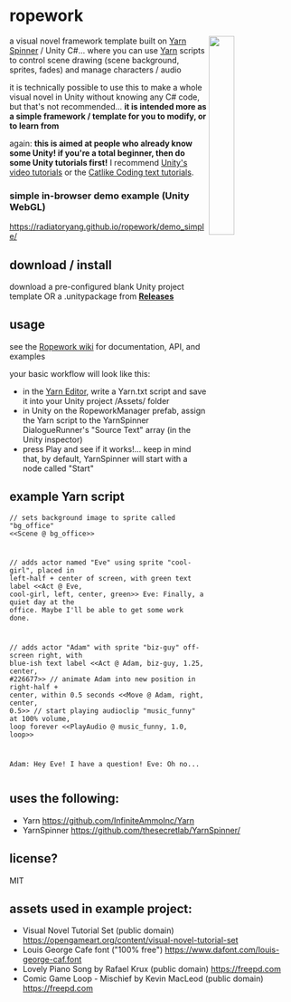 # ropework
<img width=30% align=right src=https://raw.githubusercontent.com/radiatoryang/ropework/master/ropework_demo2.gif> 

a visual novel framework template built on [Yarn Spinner](https://github.com/thesecretlab/YarnSpinner/) / Unity C#... where you can use [Yarn](https://github.com/InfiniteAmmoInc/Yarn) scripts to control scene drawing (scene background, sprites, fades) and manage characters / audio

it is technically possible to use this to make a whole visual novel in Unity without knowing any C# code, but that's not recommended... **it is intended more as a simple framework / template for you to modify, or to learn from**

again: **this is aimed at people who already know some Unity! if you're a total beginner, then do some Unity tutorials first!** I recommend [Unity's video tutorials](https://unity3d.com/learn) or the [Catlike Coding text tutorials](https://catlikecoding.com/unity/tutorials/).

### simple in-browser demo example (Unity WebGL)
https://radiatoryang.github.io/ropework/demo_simple/

## download / install
download a pre-configured blank Unity project template OR a .unitypackage from **[Releases](https://github.com/radiatoryang/ropework/releases)**

## usage
see the [Ropework wiki](https://github.com/radiatoryang/ropework/wiki) for documentation, API, and examples

your basic workflow will look like this:
- in the [Yarn Editor](https://github.com/InfiniteAmmoInc/Yarn), write a Yarn.txt script and save it into your Unity project /Assets/ folder
- in Unity on the RopeworkManager prefab, assign the Yarn script to the YarnSpinner DialogueRunner's "Source Text" array (in the Unity inspector)
- press Play and see if it works!... keep in mind that, by default, YarnSpinner will start with a node called "Start"

## example Yarn script
<code><pre>// sets background image to sprite called "bg_office"
<<Scene @ bg_office>>

// adds actor named "Eve" using sprite "cool-girl", placed in left-half + center of screen, with green text label
<<Act @ Eve, cool-girl, left, center, green>>
Eve: Finally, a quiet day at the office. Maybe I'll be able to get some work done.

// adds actor "Adam" with sprite "biz-guy" off-screen right, with blue-ish text label
<<Act @ Adam, biz-guy, 1.25, center, #226677>>
// animate Adam into new position in right-half + center, within 0.5 seconds
<<Move @ Adam, right, center, 0.5>>
// start playing audioclip "music_funny" at 100% volume, loop forever
<<PlayAudio @ music_funny, 1.0, loop>>

Adam: Hey Eve! I have a question!
Eve: Oh no...</pre></code>

## uses the following:
- Yarn https://github.com/InfiniteAmmoInc/Yarn
- YarnSpinner https://github.com/thesecretlab/YarnSpinner/

## license?
MIT

## assets used in example project:
- Visual Novel Tutorial Set (public domain) https://opengameart.org/content/visual-novel-tutorial-set
- Louis George Cafe font ("100% free") https://www.dafont.com/louis-george-caf.font
- Lovely Piano Song by Rafael Krux (public domain) https://freepd.com
- Comic Game Loop - Mischief by Kevin MacLeod (public domain) https://freepd.com 
